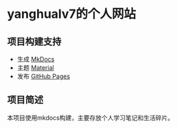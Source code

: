 # yanghualv7的个人网站

## 项目构建支持

- 生成 [MkDocs](https://www.mkdocs.org/)
- 主题 [Material](https://github.com/squidfunk/mkdocs-material)
- 发布 [GitHub Pages](https://pages.github.com/)

## 项目简述

本项目使用mkdocs构建，主要存放个人学习笔记和生活碎片。

